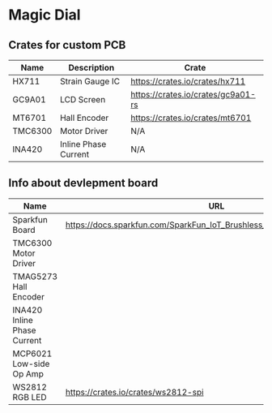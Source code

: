 # Magic Dial

## Crates for custom PCB
| Name    | Description          | Crate                              |
| ------- | -------------------- | ---------------------------------- |
| HX711   | Strain Gauge IC      | https://crates.io/crates/hx711     |
| GC9A01  | LCD Screen           | https://crates.io/crates/gc9a01-rs |
| MT6701  | Hall Encoder         | https://crates.io/crates/mt6701    |
| TMC6300 | Motor Driver         | N/A                                |
| INA420  | Inline Phase Current | N/A                                |

## Info about devlepment board
| Name                        | URL                                                                         |
| --------------------------- | --------------------------------------------------------------------------- |
| Sparkfun Board              | https://docs.sparkfun.com/SparkFun_IoT_Brushless_Motor_Driver/introduction/ |
| TMC6300 Motor Driver        |                                                                             |
| TMAG5273 Hall Encoder       |                                                                             |
| INA420 Inline Phase Current |                                                                             |
| MCP6021 Low-side Op Amp     |                                                                             |
| WS2812 RGB LED              | https://crates.io/crates/ws2812-spi                                         |
